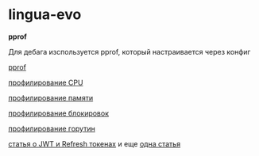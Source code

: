 ﻿# lingua-evo

**pprof**

Для дебага изспользуется pprof, который настраивается через конфиг

[pprof](http://localhost:6060/debug/pprof/)

[профилирование CPU](http://localhost:6060/debug/pprof/profile)

[профилирование памяти](http://localhost:6060/debug/pprof/heap)

[профилирование блокировок](http://localhost:6060/debug/pprof/block)

[профилирование горутин](http://localhost:6060/debug/pprof/goroutine)

[статья о JWT и Refresh токенах](https://gist.github.com/zmts/802dc9c3510d79fd40f9dc38a12bccfc) и еще [одна статья](https://habr.com/ru/companies/ruvds/articles/512866/)
